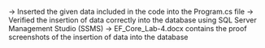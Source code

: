 -> Inserted the given data included in the code into the Program.cs file
-> Verified the insertion of data correctly into the database using SQL Server Management Studio (SSMS)
-> EF_Core_Lab-4.docx contains the proof screenshots of the insertion of data into the database
